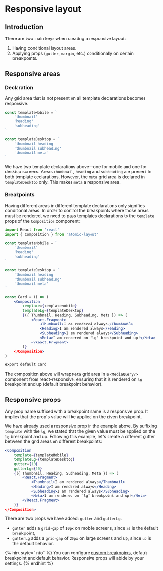 # Responsive layout

## Introduction

There are two main keys when creating a responsive layout:

1. Having conditional layout areas.
2. Applying props \(`gutter`, `margin`, etc.\) conditionally on certain breakpoints.

## Responsive areas

### Declaration

Any grid area that is not present on all template declarations becomes responsive.

```jsx
const templateMobile = `
    'thumbnail'
    'heading'
    'subheading'
`

const templateDesktop = `
    'thumbnail heading'
    'thumbnail subheading'
    'thumbnail meta'
`
```

We have two template declarations above—one for mobile and one for desktop screens. Areas `thumbnail`, `heading` and `subheading` are present in both template declarations. However, the `meta` grid area is declared in `templateDesktop` only. This makes `meta` a responsive area.

### Breakpoints

Having different areas in different template declarations only signifies conditional areas. In order to control the breakpoints where those areas must be rendered, we need to pass templates declarations to the `template` props of the `Composition` component:

```jsx
import React from 'react'
import { Composition } from 'atomic-layout'

const templateMobile = `
    'thumbnail'
    'heading'
    'subheading'
`

const templateDesktop = `
    'thumbnail heading'
    'thumbnail subheading'
    'thumbnail meta'
`

const Card = () => (
    <Composition
        template={templateMobile}
        templateLg={templateDesktop}
        {({ Thumbnail, Heading, Subheading, Meta }) => (
            <React.Fragment>
                <Thumbnail>I am rendered always</Thumbnail>
                <Heading>I am rendered always</Heading>
                <Subheading>I am rendered always</Subheading>
                <Meta>I am rendered on "lg" breakpoint and up!</Meta>
            </React.Fragment>
        )}
    </Composition>
)

export default Card
```

The composition above will wrap `Meta` grid area in a `<MediaQuery/>` component from [react-responsive](https://github.com/contra/react-responsive), ensuring that it is rendered on `lg` breakpoint and up \(default breakpoint behavior\).

## Responsive props

Any prop name suffixed with a breakpoint name is a responsive prop. It implies that the prop's value will be applied on the given breakpoint.

We have already used a responsive prop in the example above. By suffixing `template` with the `lg`, we stated that the given value must be applied on the `lg` breakpoint and up. Following this example, let's create a different gutter between the grid areas on different breakpoints:

```jsx
<Composition
    template={templateMobile}
    templateLg={templateDesktop}
    gutter={10}
    gutterLg={20}
    {({ Thumbnail, Heading, Subheading, Meta }) => (
        <React.Fragment>
            <Thumbnail>I am rendered always</Thumbnail>
            <Heading>I am rendered always</Heading>
            <Subheading>I am rendered always</Subheading>
            <Meta>I am rendered on "lg" breakpoint and up!</Meta>
        </React.Fragment>
    )}
</Composition>
```

There are two props we have added: `gutter` and `gutterLg`.

* `gutter` adds a `grid-gap` of `10px` on mobile screens, since `xs` is the default breakpoint,
* `gutterLg` adds a `grid-gap` of `20px` on large screens and up, since `up` is the default behavior.

{% hint style="info" %}
You can configure [custom breakpoints](../../fundamentals/breakpoints.md#custom-breakpoints), default breakpoint and default behavior. Responsive props will abide by your settings.
{% endhint %}



